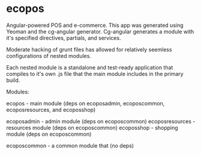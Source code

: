 ecopos
======

Angular-powered POS and e-commerce.
This app was generated using Yeoman and the cg-angular generator.
Cg-angular generates a module with it's specified directives, partials, and services.

Moderate hacking of grunt files has allowed for relatively seemless configurations of nested modules.

Each nested module is a standalone and test-ready application that compiles to it's own .js file that the main module includes in the primary build.

Modules:

ecopos - main module (deps on ecoposadmin, ecoposcommon, ecoposresources, and ecoposshop)

ecoposadmin - admin module (deps on ecoposcommon)
ecoposresources - resources module (deps on ecoposcommon)
ecoposshop - shopping module (deps on ecoposcommon)

ecoposcommon - a common module that (no deps)

